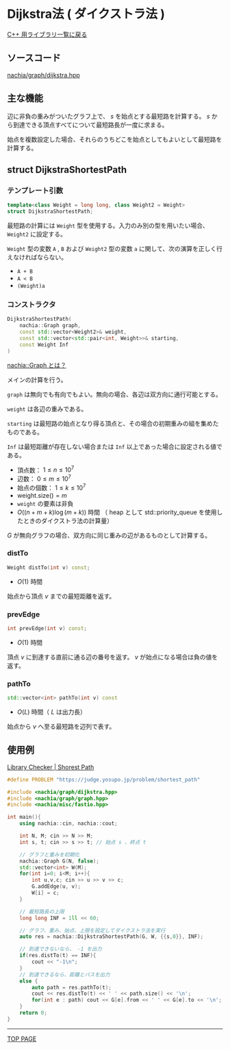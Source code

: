# Dijkstra法 ( ダイクストラ法 )

[C++ 用ライブラリ一覧に戻る](../index.md)

## ソースコード

[nachia/graph/dijkstra.hpp](https://github.com/NachiaVivias/cp-library/blob/main/Cpp/Include/nachia/graph/dijkstra.hpp)

## 主な機能

辺に非負の重みがついたグラフ上で、 $s$ を始点とする最短路を計算する。 $s$ から到達できる頂点すべてについて最短路長が一度に求まる。

始点を複数設定した場合、それらのうちどこを始点としてもよいとして最短路を計算する。

## struct DijkstraShortestPath

### テンプレート引数

```c++
template<class Weight = long long, class Weight2 = Weight>
struct DijkstraShortestPath;
```

最短路の計算には `Weight` 型を使用する。入力のみ別の型を用いたい場合、 `Weight2` に設定する。

`Weight` 型の変数 `A` , `B` および `Weight2` 型の変数 `a` に関して、次の演算を正しく行えなければならない。

- `A + B`
- `A < B`
- `(Weight)a`

### コンストラクタ

```c++
DijkstraShortestPath(
    nachia::Graph graph,
    const std::vector<Weight2>& weight,
    const std::vector<std::pair<int, Weight>>& starting,
    const Weight Inf
)
```

[nachia::Graph とは？](./../graph/graph.md)

メインの計算を行う。

`graph` は無向でも有向でもよい。無向の場合、各辺は双方向に通行可能とする。

`weight` は各辺の重みである。

`starting` は最短路の始点となり得る頂点と、その場合の初期重みの組を集めたものである。

`Inf` は最短距離が存在しない場合または `Inf` 以上であった場合に設定される値である。

- 頂点数： $1 \leq n \leq 10^7$
- 辺数： $0 \leq m \leq 10^7$
- 始点の個数： $1 \leq k \leq 10^7$
- $\text{weight.size()}=m$
- `weight` の要素は非負
- $O((n+m+k) \log (m+k))$ 時間 （ heap として std::priority_queue を使用したときのダイクストラ法の計算量）

$G$ が無向グラフの場合、双方向に同じ重みの辺があるものとして計算する。

### distTo

```c++
Weight distTo(int v) const;
```

- $O(1)$ 時間

始点から頂点 $v$ までの最短距離を返す。

### prevEdge

```c++
int prevEdge(int v) const;
```

- $O(1)$ 時間

頂点 $v$ に到達する直前に通る辺の番号を返す。 $v$ が始点になる場合は負の値を返す。

### pathTo

```c++
std::vector<int> pathTo(int v) const
```

- $O(L)$ 時間（ $L$ は出力長）

始点から $v$ へ至る最短路を辺列で表す。

## 使用例

[Library Checker \| Shorest Path](https://judge.yosupo.jp/problem/shortest_path)

```c++
#define PROBLEM "https://judge.yosupo.jp/problem/shortest_path"

#include <nachia/graph/dijkstra.hpp>
#include <nachia/graph/graph.hpp>
#include <nachia/misc/fastio.hpp>

int main(){
    using nachia::cin, nachia::cout;

    int N, M; cin >> N >> M;
    int s, t; cin >> s >> t; // 始点 s 、終点 t

    // グラフと重みを初期化
    nachia::Graph G(N, false);
    std::vector<int> W(M);
    for(int i=0; i<M; i++){
        int u,v,c; cin >> u >> v >> c;
        G.addEdge(u, v);
        W[i] = c;
    }

    // 最短路長の上限
    long long INF = 1ll << 60;

    // グラフ、重み、始点、上限を設定してダイクストラ法を実行
    auto res = nachia::DijkstraShortestPath(G, W, {{s,0}}, INF);

    // 到達できないなら、 -1 を出力
    if(res.distTo(t) == INF){
        cout << "-1\n";
    }
    // 到達できるなら、距離とパスを出力
    else {
        auto path = res.pathTo(t);
        cout << res.distTo(t) << ' ' << path.size() << '\n';
        for(int e : path) cout << G[e].from << ' ' << G[e].to << '\n';
    }
    return 0;
}
```

---

[TOP PAGE](https://nachiavivias.github.io/cp-library/)


<script type="text/x-mathjax-config">MathJax.Hub.Config({tex2jax:{inlineMath:[['\$','\$']],processEscapes:true},CommonHTML: {matchFontHeight:false}});</script>
<script type="text/javascript" async src="https://cdnjs.cloudflare.com/ajax/libs/mathjax/2.7.1/MathJax.js?config=TeX-MML-AM_CHTML"></script>
